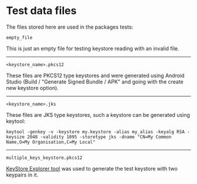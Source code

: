 # Test data files

The files stored here are used in the packages tests:

`empty_file`

This is just an empty file for testing keystore reading with an invalid file.

---

`<keystore_name>.pkcs12`

These files are PKCS12 type keystores and were generated using Android Studio (Build / "Generate Signed Bundle / APK" and going with the create new keystore option).

---

`<keystore_name>.jks`

These files are JKS type keystores, such a keystore can be generated using keytool:

`keytool -genkey -v -keystore my.keystore -alias my_alias -keyalg RSA -keysize 2048 -validity 1095 -storetype jks -dname "CN=My Common Name,O=My Organisation,C=My Local"`

---

`multiple_keys_keystore.pkcs12`

[KeyStore Explorer tool](https://github.com/kaikramer/keystore-explorer) was used to generate the test keystore with two keypairs in it.

